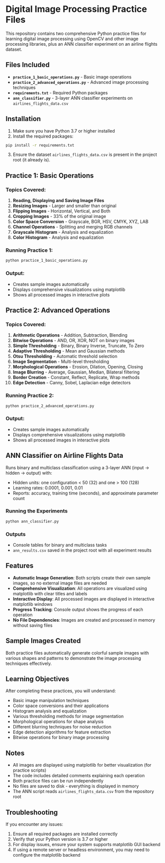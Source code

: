 # Digital Image Processing Practice Files

This repository contains two comprehensive Python practice files for learning digital image processing using OpenCV and other image processing libraries, plus an ANN classifier experiment on an airline flights dataset.

## Files Included

- **`practice_1_basic_operations.py`** - Basic image operations
- **`practice_2_advanced_operations.py`** - Advanced image processing techniques
- **`requirements.txt`** - Required Python packages
- **`ann_classifier.py`** - 3-layer ANN classifier experiments on `airlines_flights_data.csv`

## Installation

1. Make sure you have Python 3.7 or higher installed
2. Install the required packages:

```bash
pip install -r requirements.txt
```

3. Ensure the dataset `airlines_flights_data.csv` is present in the project root (it already is).

## Practice 1: Basic Operations

### Topics Covered:
1. **Reading, Displaying and Saving Image Files**
2. **Resizing Images** - Larger and smaller than original
3. **Flipping Images** - Horizontal, Vertical, and Both
4. **Cropping Images** - 33% of the original image
5. **Color Space Conversion** - Grayscale, BGR, HSV, CMYK, XYZ, LAB
6. **Channel Operations** - Splitting and merging RGB channels
7. **Grayscale Histogram** - Analysis and equalization
8. **Color Histogram** - Analysis and equalization

### Running Practice 1:
```bash
python practice_1_basic_operations.py
```

### Output:
- Creates sample images automatically
- Displays comprehensive visualizations using matplotlib
- Shows all processed images in interactive plots

## Practice 2: Advanced Operations

### Topics Covered:
1. **Arithmetic Operations** - Addition, Subtraction, Blending
2. **Bitwise Operations** - AND, OR, XOR, NOT on binary images
3. **Simple Thresholding** - Binary, Binary Inverse, Truncate, To Zero
4. **Adaptive Thresholding** - Mean and Gaussian methods
5. **Otsu Thresholding** - Automatic threshold selection
6. **Image Segmentation** - Multi-level thresholding
7. **Morphological Operations** - Erosion, Dilation, Opening, Closing
8. **Image Blurring** - Average, Gaussian, Median, Bilateral filtering
9. **Border Creation** - Constant, Reflect, Replicate, Wrap methods
10. **Edge Detection** - Canny, Sobel, Laplacian edge detectors

### Running Practice 2:
```bash
python practice_2_advanced_operations.py
```

### Output:
- Creates sample images automatically
- Displays comprehensive visualizations using matplotlib
- Shows all processed images in interactive plots

## ANN Classifier on Airline Flights Data

Runs binary and multiclass classification using a 3-layer ANN (input → hidden → output) with:

- Hidden units: one configuration < 50 (32) and one > 100 (128)
- Learning rates: 0.0001, 0.001, 0.01
- Reports: accuracy, training time (seconds), and approximate parameter count

### Running the Experiments

```bash
python ann_classifier.py
```

### Outputs

- Console tables for binary and multiclass tasks
- `ann_results.csv` saved in the project root with all experiment results

## Features

- **Automatic Image Generation**: Both scripts create their own sample images, so no external image files are needed
- **Comprehensive Visualization**: All operations are visualized using matplotlib with clear titles and labels
- **Interactive Display**: All processed images are displayed in interactive matplotlib windows
- **Progress Tracking**: Console output shows the progress of each operation
- **No File Dependencies**: Images are created and processed in memory without saving files

## Sample Images Created

Both practice files automatically generate colorful sample images with various shapes and patterns to demonstrate the image processing techniques effectively.

## Learning Objectives

After completing these practices, you will understand:
- Basic image manipulation techniques
- Color space conversions and their applications
- Histogram analysis and equalization
- Various thresholding methods for image segmentation
- Morphological operations for shape analysis
- Different blurring techniques for noise reduction
- Edge detection algorithms for feature extraction
- Bitwise operations for binary image processing

## Notes

- All images are displayed using matplotlib for better visualization (for practice scripts)
- The code includes detailed comments explaining each operation
- Both practice files can be run independently
- No files are saved to disk - everything is displayed in memory
- The ANN script reads `airlines_flights_data.csv` from the repository root

## Troubleshooting

If you encounter any issues:
1. Ensure all required packages are installed correctly
2. Verify that your Python version is 3.7 or higher
3. For display issues, ensure your system supports matplotlib GUI backend
4. If using a remote server or headless environment, you may need to configure the matplotlib backend 